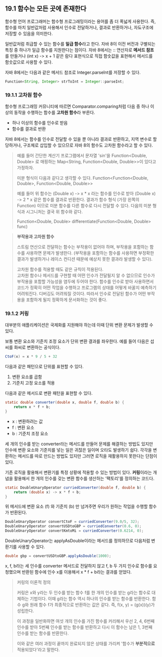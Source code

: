 ## 19.1 함수는 모든 곳에 존재한다
함수형 언어 프로그래머는 함수형 프로그래밍이라는 용어를 좀 더 폭넓게 사용한다. 즉, 함수를 마치 일반값처럼 사용해서 인수로 전달하거나, 결과로 반환하거나, 자됴구조에 저장할 수 있음을 의미한다.

일반값처럼 취급할 수 있는 함수를 **일급 함수**라고 한다. 자바 8이 이전 버전과 구별되는 특징 중 하나가 일급 함수를 지원한다는 점이다.
자바 8에서는 :: 연산자로 **메서드 참조**를 만들거나 (int x) -> x + 1 같은 람다 표현식으로 직접 함숫값을 표현해서 메서드를 함숫값으로 사용할 수 있다.

자바 8에서는 다음과 같은 메서드 참조로 Integer.parseInt를 저장할 수 있다.
```java
Function<String, Integer> strToInt = Integer::parseInt;
```

### 19.1.1 고차원 함수
함수형 프로그래밍 커뮤니티에 따르면 Comparator.comparing처럼 다음 중 하나 이상의 동작을 수행하는 함수를 **고차원 함수**라 부른다.
- 하나 이상의 함수를 인수로 받음
- 함수를 결과로 반환

자바 8에서는 함수를 인수로 전달할 수 있을 뿐 아니라 결과로 반환하고, 지역 변수로 할당하거나, 구조체로 삽입할 수 있으므로 자바 8의 함수도 고차원 함수라고 할 수 있다.
> 예를 들어 간단한 계산기 프로그램에서 문자열 'sin'을 Function<Double, Double> 로 매핑하는 Map<String, Function<Double, Double>>이 있다고 가정하자.
> 
> 미분 형식이 다음과 같다고 생각할 수 있다.
> Function<Function<Double, Double>, Function<Double, Double>>
> 
> 예를 들어 위 함수는 (Double x) -> x * x 라는 함수를 인수로 받아 (Double x) -> 2 * x 같은 함수를 결과로 반환한다.
> 결과가 함수 형식 (가장 왼쪽의 Function) 이므로 미분 함수를 다른 함수로 다시 전달할 수 있다.
> 다음의 미분 형식과 시그니처는 결국 위 함수와 같다.
> 
> Function<Double, Double> differentiate(Function<Double, Double> func)

> **부작용과 고차원 함수**
> 
> 스트림 연산으로 전달하는 함수는 부작용이 없어야 하며, 부작용을 포함하는 함수를 사용하면 문제가 발생한다.
> (부작용을 포함하는 함수를 사용하면 부정확한 결과가 발생하거나 레이스 컨디션 때문에 예상치 못한 결과라 발생할 수 있다).
> 
> 고차원 함수를 적용할 때도 같은 규칙이 적용된다.  
> 고차원 함수나 메서드를 구현할 때 어떤 인수가 전달될지 알 수 없으므로 인수가 부작용을 포함할 가능성을 염두에 두어야 한다.
> 함수를 인수로 받아 사용하면서 코드가 정확히 어떤 작업을 수행하고 프로그램의 상태를 어떻게 바꿀지 예측하기 어려워진다.
> 디버깅도 어려워질 것이다. 따라서 인수로 전달된 함수가 어떤 부작용을 포함하게 될지 정확하게 문서화하는 것이 좋다.

### 19.1.2 커링
대부분의 애플리케이션은 국제화를 지원해야 하는데 이때 단위 변환 문제가 발생할 수 있다.

보통 변환 요소와 기준치 조정 요소가 단위 변환 결과를 좌우한다. 예를 들어 다음은 섭씨를 화씨로 변환하는 공식이다.
```java
CtoF(x) = x * 9 / 5 + 32
```

다음과 같은 패턴으로 단위를 표현할 수 있다.
1. 변환 요소를 곱함
2. 기준치 고정 요소를 적용

다음과 같은 메서드로 변환 패턴을 표현할 수 있다.
```java
static double converter(double x, double f, double b) {
    return x * f + b;
}
```

- x : 변환하려는 값
- f : 변환 요소
- b : 기준치 조정 요소

세 개의 인수를 받는 converter라는 메서드를 만들어 문제를 해결하는 방법도 있지만 인수에 변환 요소와 기준치를 넣는 일은 귀찮은 일이며 오타도 발생하기 쉽다.
각각을 변환하는 메서드를 따로 만드는 방법도 있지만 그러면 로직을 재활용하지 못한다는 단점이 있다.

기존 로직을 활용해서 변환기를 특정 상황에 적용할 수 있는 방법이 있다. 
**커링**이라는 개념을 활용해서 한 개의 인수를 갖는 변환 함수를 생산하는 '팩토리'를 정의하는 코드다.
```java
static DoubleUnaryOperator curriedConverter(double f, double b) {
    return (double x) -> x * f + b;
}
```

위 메서드에 변환 요소 (f) 와 기준치 (b) 만 넘겨주면 우리가 원하는 작업을 수행할 함수가 반환된다.
```java
DoubleUnaryOperator convertCtoF = curriedConverter(9.0/5, 32);
DoubleUnaryOperator convertUSDtoGBP = curriedConverter(0.6, 0);
DoubleUnaryOperator convertKmtoMi = curriedConverter(0.6214, 0);
```

DoubleUnaryOperator는 applyAsDouble이라는 메서드를 정의하므로 다음처럼 변환기를 사용할 수 있다.
```java
double gbp = convertUSDtoGBP.applyAsDouble(1000);
```

x, f, b라는 세 인수를 converter 메서드로 전달하지 않고 f, b 두 가지 인수로 함수를 요청했으며 반환된 함수에 인수 x를 이용해서 x * f + b라는 결과를 얻었다.

> 커링의 이론적 정의
> 
> 커링은 x와 y라는 두 인수를 받는 함수 f를 한 개의 인수를 받는 g라는 함수로 대체하는 기법이다.
> 이때 g라는 함수 역시 하나의 인수를 받는 함수를 반환한다. 함수 g와 원래 함수 f가 최종적으로 반환하는 값은 같다.
> 즉, f(x, y) = (g(x))(y)가 성립한다.
> 
> 이 과정을 일반화하면 여섯 개의 인수를 가진 함수를 커리해서 우선 2, 4, 6번째 인수를 받아 5번째 인수를 받는 함수를 반환하고
> 다시 이 함수는 남은 1, 3번째 인수를 받는 함수를 반환한다.
> 
> 이와 같은 여러 과정이 끝까지 완료되지 않은 상태를 가리켜 '함수가 **부분적으로** 적용되었다'라고 말한다.